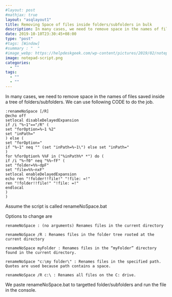 ```yaml
---
#layout: post
#mathjax: true
layout: "asqlayout1"
title: Removing Space of files inside folders/subfolders in bulk
description: In many cases, we need to remove space in the names of files saved inside a tree of folders/subfolders. We can use following CODE to do the job.
date: 2019-10-10T23:30:45+08:00
type: "post"
#tags: [Window]
#summary : "  "
#image_webp: https://helpdeskgeek.com/wp-content/pictures/2019/02/notepad-script.png
image: notepad-script.png
categories:
  - ""
tags:
  - ""
  - ""
---
```


In many cases, we need to remove space in the names of files saved inside a tree of folders/subfolders. We can use following CODE to do the job.

```
:renameNoSpace [/R]
@echo off
setlocal disableDelayedExpansion
if /i "%~1"=="/R" (
set "forOption=%~1 %2"
set "inPath="
) else (
set "forOption="
if "%~1" neq "" (set "inPath=%~1\") else set "inPath="
)
for %forOption% %%F in ("%inPath%* *") do (
if /i "%~f0" neq "%%~fF" (
set "folder=%%~dpF"
set "file=%%~nxF"
setlocal enableDelayedExpansion
echo ren "!folder!!file!" "!file: =!"
ren "!folder!!file!" "!file: =!"
endlocal
)
)
```

Assume the script is called renameNoSpace.bat

Options to change are

```
renameNoSpace : (no arguments) Renames files in the current directory

renameNoSpace /R : Renames files in the folder tree rooted at the current directory

renameNoSpace myFolder : Renames files in the “myFolder” directory found in the current directory.

renameNoSpace "c:\my folder\" : Renames files in the specified path. Quotes are used because path contains a space.

renameNoSpace /R c:\ : Renames all files on the C: drive.
```

We paste renameNoSpace.bat to targetted folder/subfolders and run the file in the console.
